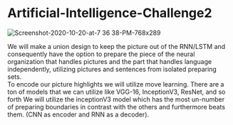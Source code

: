 # Artificial-Intelligence-Challenge2
![Screenshot-2020-10-20-at-7 36 38-PM-768x289](https://user-images.githubusercontent.com/74718176/148668759-87fbb969-3b11-4f51-a890-ec8a1e7b6fbb.png)

We will make a union design to keep the picture out of the RNN/LSTM and consequently have the option to prepare the piece of the neural organization that handles pictures and the part that handles language independently, utilizing pictures and sentences from isolated preparing sets. </br >
To encode our picture highlights we will utilize move learning. There are a ton of models that we can utilize like VGG-16, InceptionV3, ResNet, and so forth
We will utilize the inceptionV3 model which has the most un-number of preparing boundaries in contrast with the others and furthermore beats them.  (CNN as encoder and RNN as a decoder).

